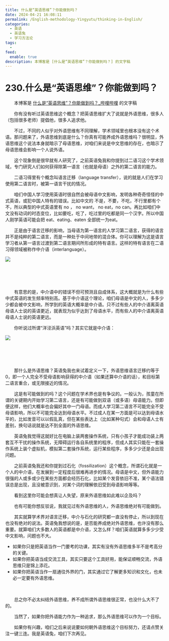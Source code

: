 ```yaml
---
title: 什么是“英语思维”？你能做到吗？
date: 2024-04-21 16:08:11
permalink: /English-methodology-Yingyutu/thinking-in-English/
categories:
  - 英语
  - 英语兔
  - 学习方法论
tags:
  - 
feed:
  enable: true
description: 本博客是 [什么是“英语思维”？你能做到吗？] 的文字稿
---
```

# 230.什么是“英语思维”？你能做到吗？

　　本博客是 [什么是“英语思维”？你能做到吗？_哔哩哔哩](https://www.bilibili.com/video/av490214213/)  的文字稿
<!-- more -->
　　你有没有听过英语思维这个概念？把英语思维扩大了说就是外语思维，很多人（包括很多老师）提倡他，很多人追求他。

　　不过，不同的人似乎对外语思维有不同理解，学术领域里也根本没有这个术语。那问题来了，外语思维到底是什么？你真有可能养成外语思维吗？很明显，外语思维这个说法本身就暗示了母语思维，对咱们来说是中文思维的存在，也暗示了母语思维会影响一个人说外语。

　　这个现象倒是很早就有人研究了，之前英语兔我和你提到过二语习这个学术领域，专门研究人们如何获得除第一语言（也就是母语）之外的第二语言的能力。

　　二语习得里有个概念叫语言迁移（language transfer），说的就是人们在学习使用第二语言时，被第一语言干扰的情况。

　　咱们中国人学习使用英语时很自然会被母语中文影响，发明各种奇奇怪怪的中式英语，或犯中国人特有的错误。比如中文的 不是，不要，不吃，不行里都有个不，所以典型的中式英语里有 no ， no want， no eat，no can。再比如咱们中文没有动词的时态变位，比如要吃，吃了，吃过里的吃都是同一个汉字。所以中国人刚学英语可能会把 eat、eating、eaten 全部统一为eat。

　　正是由于语言迁移的影响，当母语为第一语言的人学习第二语言，获得的语言并不是纯粹的第二语言，而是一种处于中间地带的混合体。你可以理解为这是语言学习者从第一语言过渡到第二语言期间所形成的特有语言。这样的特有语言在二语习得领域被称作中介语（interlanguage）。

​![](https://image.peterjxl.com/blog/image-20240310164417-or92tku.png)​

　　‍

　　‍

　　有意思的是，中介语中的错误不但可预测且自成体系，这大概就是为什么有些中式英语的发生频率特别高。基于中介语这个理论，咱们母语是中文的人，多多少少都会被中文影响，所学到的英语大概率是中介语。只不过有些人的中介语离英语母语人士说的英语更近，就表现为似乎达到了母语水平，而有些人的中介语离英语母语人士说的英语更远。

　　你听说过所谓“洋泾浜英语”吗？其实它就是中介语：

​![](https://image.peterjxl.com/blog/image-20240310164521-k0bkb7u.png)​

　　‍

　　‍

　　那什么是外语思维？英语兔我也来试着定义一下，外语思维语言迁移约等于0，即一个人完全不受母语影响获得的中介语（如果还算中介语的话），和目标第二语言重合，或无限接近的情况。

　　这是有可能做到的吗？这个问题在学术界也是有争议的。一般认为，孩童在所谓的关键期内开始学习第二语言，还是有可能做到双语（或多语）母语能力。但即便这样，他们大概率也会偏好其中一门母语。而成人学习第二语言不可能完全不受母语影响，所以不可能完全达到母语水平。不过成人在某一方面是可以达到母语水平的，比如发音可以以假乱真，但在某些表达上（比如某种句式）会和母语人士有差别，换句话说就是达不到全面的外语思维。

　　英语兔我觉得这就好比在电脑上装两套操作系统，只有小孩子才能成功装上两套互不干扰的操作系统，无障碍运行各自系统里的程序，但成人其实只能在一套操作系统上装个虚拟机，模拟第二套操作系统，运行某些程序，多多少少还是会出现问题。

　　之前英语兔我还和你提到过石化（fossilization）这个概念，所谓石化就是一个人的中介语，在发展到一定程度后很难再进步的情况。母语是中文，但外语能力很强的人或多或少在某些方面都会经历石化，比如某个发音依旧不准，某个语法错误总是出现，且没被意识到，对某个词的理解依旧受到母语影响等等。

　　看到这里你可能会想真让人失望，原来外语思维如此难以企及吗？

　　也有可能你想反驳说，我就见过有外语思维的人，外语思维绝对有可能做到。

　　其实就算学术界对语言迁移，中介与石化的研究都一直没有停止，所以到现在也没有绝对的说法。英语兔我想说的是，是否能养成绝对外语思维，也许没有那么重要。就算咱们大多数人的英语都是中介语，又怎么样？咱们英语就算多多少少受中文影响，问题也不大。

* 如果你只是把英语当作一门要考的功课，其实有没有外语思维多半不是考高分的关键。
* 如果你把英语当成交流工具，其实只要这个工具好用，能保证顺畅交流，外语思维只是锦上添花。
* 如果你把英语当作一扇通往外界的门，其实通过它了解更多知识和文化，也未必一定要有外语思维。

　　‍

　　总之你不必太纠结外语思维，养不成所谓外语思维很正常，也没什么大不了的。

　　当然了，如果你把外语能力作为一种追求，那么外语思维可以作为一个目标。

　　如果你有兴趣，咱们之后来说说要如何朝外语思维这个目标努力，还请点赞关注一键三连。我是英语兔，咱们下次再见。
